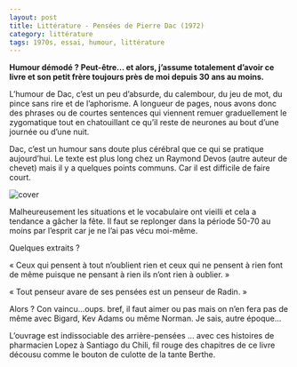 ```yaml
---
layout: post
title: Littérature - Pensées de Pierre Dac (1972)
category: littérature
tags: 1970s, essai, humour, littérature
---
```


**Humour démodé ? Peut-être… et alors, j’assume totalement d’avoir ce livre et son petit frère toujours près de moi depuis 30 ans au moins.**

L’humour de Dac, c’est un peu d’absurde, du calembour, du jeu de mot, du pince sans rire et de l’aphorisme. A longueur de pages, nous avons donc des phrases ou de courtes sentences qui viennent remuer graduellement le zygomatique tout en chatouillant ce qu’il reste de neurones au bout d’une journée ou d’une nuit.

Dac, c’est un humour sans doute plus cérébral que ce qui se pratique aujourd’hui. Le texte est plus long chez un Raymond Devos (autre auteur de chevet) mais il y a quelques points communs. Car il est difficile de faire court.

![cover](https://cheziceman.files.wordpress.com/2020/06/51gfaf34dhl285120810.jpg)

Malheureusement les situations et le vocabulaire ont vieilli et cela a tendance a gâcher la fête. Il faut se replonger dans la période 50-70 au moins par l’esprit car je ne l’ai pas vécu moi-même.

Quelques extraits ?

« Ceux qui pensent à tout n’oublient rien et ceux qui ne pensent à rien font de même puisque ne pensant à rien ils n’ont rien à oublier. »

« Tout penseur avare de ses pensées est un penseur de Radin. »

Alors ? Con vaincu…oups. bref, il faut aimer ou pas mais on n’en fera pas de même avec Bigard, Kev Adams ou même Norman. Je sais, autre époque…

L’ouvrage est indissociable des arrière-pensées … avec ces histoires de pharmacien Lopez à Santiago du Chili, fil rouge des chapitres de ce livre décousu comme le bouton de culotte de la tante Berthe.
